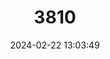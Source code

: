 ---
title: "3810"
category: "Capricornis swinhoei"
draft: false
date: 2024-02-22 13:03:49
languages:
  English: ["Taiwan Serow", "Formosan Serow"]
  German: ["Formosa-Serau", "Taiwan-Serau"]
---
